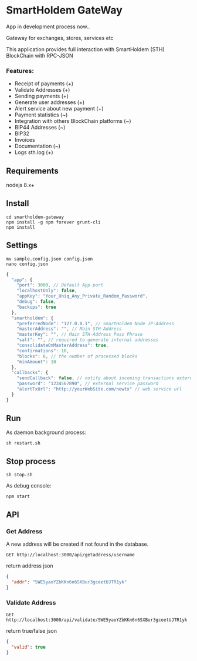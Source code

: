 # SmartHoldem GateWay

App in development process now..

Gateway for exchanges, stores, services etc

This application provides full interaction with SmartHoldem (STH) BlockChain with RPC-JSON

### Features:

- Receipt of payments (+)
- Validate Addresses (+)
- Sending payments (+)
- Generate user addresses (+)
- Alert service about new payment (+)
- Payment statistics (~)
- Integration with others BlockChain platforms (~)
- BIP44 Addresses (~)
- BIP32
- Invoices
- Documentation (~)
- Logs sth.log (+)

## Requirements

nodejs 8.x+

## Install

```shell
cd smartholdem-gateway
npm install -g npm forever grunt-cli
npm install
````

## Settings

```shell
mv sample.config.json config.json
nano config.json
```


```javascript
{
  "app": {
    "port": 3000, // Default App port
    "localhostOnly": false,
    "appKey": "Your_Uniq_Any_Private_Random_Password",
    "debug": false,
    "backups": true
  },
  "smartholdem": {
    "preferredNode": "127.0.0.1", // SmartHoldem Node IP-Address
    "masterAddress": "", // Main STH-Address
    "masterKey": "", // Main STH-Address Pass Phrase
    "salt": "", // required to generate internal addresses
    "consolidateOnMasterAddress": true,
    "confirmations": 10,
    "blocks": 6, // the number of processed blocks
    "minAmount": 10
  },
  "callbacks": {
    "sendCallback": false, // notify about incoming transactions external service
    "password": "1234567890", // external service password
    "alertTxUrl": "http://yourWebSite.com/newtx" // web service url
  }
}
```

## Run

As daemon background process:

```shell
sh restart.sh
```

## Stop process

```shell
sh stop.sh
```

As debug console:

```shell
npm start
```

## API

### Get Address

A new address will be created if not found in the database.

```shell
GET http://localhost:3000/api/getaddress/username
```

return address json

```json
{
  "addr": "SWE5yaoYZbKKn6n6SXBur3gceetUJTR1yk"
}
```

### Validate Address

```shell
GET http://localhost:3000/api/validate/SWE5yaoYZbKKn6n6SXBur3gceetUJTR1yk
```

return true/false json

```json
{
  "valid": true
}
```
